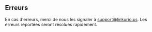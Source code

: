 ## Erreurs

En cas d'erreurs, merci de nous les signaler à  support@linkurio.us. Les erreurs reportées seront résolues rapidement.
